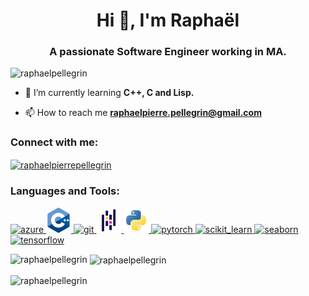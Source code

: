 <h1 align="center">Hi 👋, I'm Raphaël</h1>
<h3 align="center">A passionate Software Engineer working in MA.</h3>

<p align="left"> <img src="https://komarev.com/ghpvc/?username=raphaelpellegrin&label=Profile%20views&color=0e75b6&style=flat" alt="raphaelpellegrin" /> </p>

- 🌱 I’m currently learning **C++, C and Lisp.**

- 📫 How to reach me **raphaelpierre.pellegrin@gmail.com**

<h3 align="left">Connect with me:</h3>
<p align="left">
<a href="https://linkedin.com/in/raphaelpierrepellegrin" target="blank"><img align="center" src="https://raw.githubusercontent.com/rahuldkjain/github-profile-readme-generator/master/src/images/icons/Social/linked-in-alt.svg" alt="raphaelpierrepellegrin" height="30" width="40" /></a>
</p>

<h3 align="left">Languages and Tools:</h3>
<p align="left"> <a href="https://azure.microsoft.com/en-in/" target="_blank" rel="noreferrer"> <img src="https://www.vectorlogo.zone/logos/microsoft_azure/microsoft_azure-icon.svg" alt="azure" width="40" height="40"/> </a> <a href="https://www.w3schools.com/cpp/" target="_blank" rel="noreferrer"> <img src="https://raw.githubusercontent.com/devicons/devicon/master/icons/cplusplus/cplusplus-original.svg" alt="cplusplus" width="40" height="40"/> </a> <a href="https://git-scm.com/" target="_blank" rel="noreferrer"> <img src="https://www.vectorlogo.zone/logos/git-scm/git-scm-icon.svg" alt="git" width="40" height="40"/> </a> <a href="https://pandas.pydata.org/" target="_blank" rel="noreferrer"> <img src="https://raw.githubusercontent.com/devicons/devicon/2ae2a900d2f041da66e950e4d48052658d850630/icons/pandas/pandas-original.svg" alt="pandas" width="40" height="40"/> </a> <a href="https://www.python.org" target="_blank" rel="noreferrer"> <img src="https://raw.githubusercontent.com/devicons/devicon/master/icons/python/python-original.svg" alt="python" width="40" height="40"/> </a> <a href="https://pytorch.org/" target="_blank" rel="noreferrer"> <img src="https://www.vectorlogo.zone/logos/pytorch/pytorch-icon.svg" alt="pytorch" width="40" height="40"/> </a> <a href="https://scikit-learn.org/" target="_blank" rel="noreferrer"> <img src="https://upload.wikimedia.org/wikipedia/commons/0/05/Scikit_learn_logo_small.svg" alt="scikit_learn" width="40" height="40"/> </a> <a href="https://seaborn.pydata.org/" target="_blank" rel="noreferrer"> <img src="https://seaborn.pydata.org/_images/logo-mark-lightbg.svg" alt="seaborn" width="40" height="40"/> </a> <a href="https://www.tensorflow.org" target="_blank" rel="noreferrer"> <img src="https://www.vectorlogo.zone/logos/tensorflow/tensorflow-icon.svg" alt="tensorflow" width="40" height="40"/> </a> </p>

<p><img align="left" src="https://github-readme-stats.vercel.app/api/top-langs?username=raphaelpellegrin&show_icons=true&locale=en&layout=compact" alt="raphaelpellegrin" /></p>

<p>&nbsp;<img align="center" src="https://github-readme-stats.vercel.app/api?username=raphaelpellegrin&show_icons=true&locale=en" alt="raphaelpellegrin" /></p>

<p><img align="center" src="https://github-readme-streak-stats.herokuapp.com/?user=raphaelpellegrin&" alt="raphaelpellegrin" /></p>
